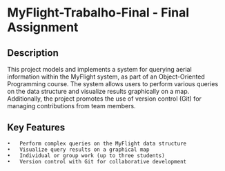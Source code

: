 # MyFlight-Trabalho-Final - Final Assignment


## Description
This project models and implements a system for querying aerial information within the MyFlight system, as part of an Object-Oriented Programming course. The system allows users to perform various queries on the data structure and visualize results graphically on a map. Additionally, the project promotes the use of version control (Git) for managing contributions from team members.

## Key Features

	•	Perform complex queries on the MyFlight data structure
	•	Visualize query results on a graphical map
	•	Individual or group work (up to three students)
	•	Version control with Git for collaborative development
